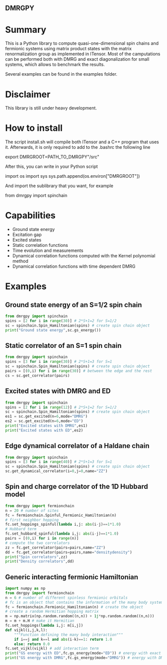 ## DMRGPY ##

# Summary #

This is a Python library to compute quasi-one-dimensional
spin chains and fermionic systems using matrix product states
with the matrix renormalization group as implemented in ITensor. Most
of the camputations can be performed both with DMRG and exact
diagonalization for small systems, which allows to benchmark the
results.

Several examples can be found in the examples folder.

# Disclaimer #

This library is still under heavy development.

# How to install #

The script install.sh will compile both ITensor and a C++ program
that uses it. Afterwards, it is only required to add to the .bashrc
the following line

export DMRGROOT=PATH_TO_DMRGPY"/src"

After this, you can write in your Python script

import os
import sys
sys.path.append(os.environ["DMRGROOT"])

And import the sublibrary that you want, for example

from dmrgpy import spinchain

# Capabilities #
- Ground state energy
- Excitation gap
- Excited states
- Static correlation functions
- Time evolution and measurements
- Dynamical correlation functions computed with the Kernel polynomial method
- Dynamical correlation functions with time dependent DMRG


# Examples
## Ground state energy of an S=1/2 spin chain
```python
from dmrgpy import spinchain
spins = [2 for i in range(30)] # 2*S+1=2 for S=1/2
sc = spinchain.Spin_Hamiltonian(spins) # create spin chain object
print("Ground state energy",sc.gs_energy())
```

## Static correlator of an S=1 spin chain
```python
from dmrgpy import spinchain
spins = [3 for i in range(30)] # 2*S+1=3 for S=1
sc = spinchain.Spin_Hamiltonian(spins) # create spin chain object
pairs = [(0,i) for i in range(30)] # between the edge and the rest
cs = sc.get_correlator(pairs)
```

## Excited states with DMRG and ED 
```python
from dmrgpy import spinchain
spins = [2 for i in range(12)] # 2*S+1=2 for S=1/2
sc = spinchain.Spin_Hamiltonian(spins) # create spin chain object
es1 = sc.get_excited(n=6,mode="DMRG")
es2 = sc.get_excited(n=6,mode="ED")
print("Excited states with DMRG",es1)
print("Excited states with ED",es2)
```

## Edge dynamical correlator of a Haldane chain
```python
from dmrgpy import spinchain
spins = [3 for i in range(40)] # 2*S+1=3 for S=1
sc = spinchain.Spin_Hamiltonian(spins) # create spin chain object
sc.get_dynamical_correlator(i=0,j=0,name="ZZ")
```


## Spin and charge correlator of the 1D Hubbard model
```python
from dmrgpy import fermionchain
n = 20 # number of sites
fc = fermionchain.Spinful_Fermionic_Hamiltonian(n)
# first neighbor hopping
fc.set_hoppings_spinful(lambda i,j: abs(i-j)==1*1.0) 
# Hubbard term
fc.set_hubbard_spinful(lambda i,j: abs(i-j)==1*1.0) 
pairs = [(0,i) for i in range(n)]
# compute the two correlators
zz = fc.get_correlator(pairs=pairs,name="ZZ")
dd = fc.get_correlator(pairs=pairs,name="densitydensity")
print("Spin correlators",zz)
print("Density correlators",dd)
```


## Generic interacting fermionic Hamiltonian
```python
import numpy as np
from dmrgpy import fermionchain
n = 6 # number of different spinless fermionic orbitals
# fc is an object that contains the information of the many body system
fc = fermionchain.Fermionic_Hamiltonian(n) # create the object
# create a random Hermitian hopping matrix
m = np.matrix(np.random.random((n,n)) + 1j*np.random.random((n,n)))
m = m + m.H # make it Hermitian
fc.set_hoppings(lambda i,j: m[i,j])
def vijkl(i,j,k,l):
    """Function defining the many body interaction"""
    if i==j and k==l and abs(i-k)==1: return 1.0
    else: return 0.0
fc.set_vijkl(vijkl) # add interaction term
print("GS energy with ED",fc.gs_energy(mode="ED")) # energy with exact diag
print("GS energy with DMRG",fc.gs_energy(mode="DMRG")) # energy with DMRG
```


